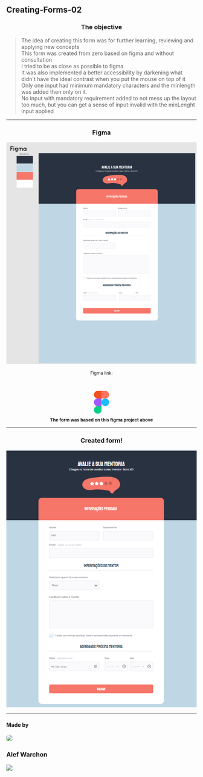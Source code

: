 ## Creating-Forms-02
<h3 align="center">The objective</h3>

> <p align="start">
> The idea of creating this form was for further learning, reviewing and applying new concepts
> <br/>
> This form was created from zero based on figma and without consultation
> <br/>
> I tried to be as close as possible to figma
> <br/>
> It was also implemented a better accessibility by darkening what didn't have the ideal contrast when you put the mouse on top of it
> <br/>
> Only one input had minimum mandatory characters and the minlength was added then only on it.
> <br/>
> No input with mandatory requirement added to not mess up the layout too much, but you can get a sense of input:invalid with the minLenght input applied
> </p>

<hr/>

<div align="center">

<h3>Figma</h3>

<img src="./assets/figma.png" />

<br/>

<sup>Figma link:</sup>	
<br/>	
<a href="https://www.figma.com/file/CiMMvkbw60ZeI5olrvnnrA/Stage-03-Formul%C3%A1rio-avan%C3%A7ado-Copy?fuid=1130144160993271217"> <img width="40px" src="./assets/figmaicon.png" />
</a>
<br/>
<sub><b>The form was based on this figma project above</b></sub>
<br/>	
</div>

<hr/>

<div align="center">

<h3 align="center">Created form!</h3>

<img src="./assets/pfinal.png" />

</div>

<hr/>

<h4>Made by</h4>
    
<img style="border-radius: 30%;" src="https://avatars.githubusercontent.com/u/109194445?s=96&v=4" width="75px;" />

<h3>Alef Warchon</h3>
<a href="https://www.linkedin.com/in/alef-warchon-400571245/"> <img 
src="https://img.shields.io/static/v1?label=&message=LinkedIn&color=EA1D2C&style=for-the-badge&logo=linkedin" />
</a>
